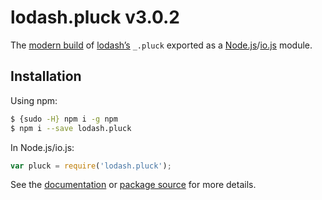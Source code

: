 # lodash.pluck v3.0.2

The [modern build](https://github.com/lodash/lodash/wiki/Build-Differences) of [lodash’s](https://lodash.com/) `_.pluck` exported as a [Node.js](http://nodejs.org/)/[io.js](https://iojs.org/) module.

## Installation

Using npm:

```bash
$ {sudo -H} npm i -g npm
$ npm i --save lodash.pluck
```

In Node.js/io.js:

```js
var pluck = require('lodash.pluck');
```

See the [documentation](https://lodash.com/docs#pluck) or [package source](https://github.com/lodash/lodash/blob/3.0.2-npm-packages/lodash.pluck) for more details.
